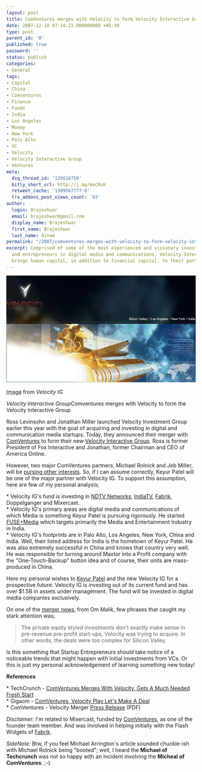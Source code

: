 ```yaml
---
layout: post
title: ComVentures merges with Velocity to form Velocity Interactive Group
date: 2007-12-18 07:24:21.000000000 +05:30
type: post
parent_id: '0'
published: true
password: ''
status: publish
categories:
- General
tags:
- Capital
- China
- Comventures
- Finance
- Funds
- India
- Los Angeles
- Money
- New York
- Palo Alto
- VC
- Velocity
- Velocity Interactive Group
- Ventures
meta:
  dsq_thread_id: '135616759'
  bitly_short_url: http://j.mp/keCRvK
  retweet_cache: '1309567777:0'
  trx_addons_post_views_count: '63'
author:
  login: Brajeshwar
  email: brajeshwar@gmail.com
  display_name: Brajeshwar
  first_name: Brajeshwar
  last_name: Oinam
permalink: "/2007/comventures-merges-with-velocity-to-form-velocity-interactive-group/"
excerpt: Comprised of some of the most experienced and visionary investors, executives
  and entrepreneurs in digital media and communications, Velocity Interactive Group
  brings human capital, in addition to financial capital, to their portfolio companies.
---
```

<div class="figure"><img src="/static/2007/12/velocity-ig.jpg" alt="Velocity Interactive Group" />
<p class="credit"><abbr class="type" title="Image">Image</abbr> from <cite>Velocity IG</cite></p>
<p class="caption"><em class="title">Velocity Interactive Group</em>Comventures merges with Velocity to form the Velocity Interactive Group</p>
</div>

<p>Ross Levinsohn and Jonathan Miller launched Velocity Investment Group earlier this year with the goal of acquiring and investing in digital and communication media startups. Today, they announced their merger with <a href="http://www.comventures.com/">ComVentures</a> to form their new <a href="http://www.velocityig.com/">Velocity Interactive Group</a>. Ross is former President of Fox Interactive and Jonathan, former Chairman and CEO of America Online.</p>
<p><!-- adman --></p>
<p>However, two major ComVentures partners, Michael Rolnick and Jeb Miller, will be <a href="http://www.techcrunch.com/2007/12/17/comventures-merges-with-velocity/">pursing other interests</a>. So, if I can assume correctly, Keyur Patel will be one of the major partner with Velocity IG. To support this assumption, here are few of my personal analysis;</p>
<p>* Velocity IG's fund is investing in <a href="http://www.brajeshwar.com/2007/com-ventures-invest-20-million-in-ndtv/">NDTV Networks</a>, <a href="http://www.brajeshwar.com/2007/comventures-buys-1917-stake-in-india-tv/">IndiaTV</a>, <a href="http://www.fabrik.com/">Fabrik</a>, Doppelganger and Mixercast.<br />
* Velocity IG's primary areas are digital media and communications of which Media is something Keyur Patel is pursuing rigorously. He started <a href="http://www.brajeshwar.com/2007/fusemedia/">FUSE+Media</a> which targets primarily the Media and Entertainment Industry in India.<br />
* Velocity IG's footprints are in Palo Alto, Los Angeles, New York, China and India. Well, their listed address for India is the hometown of Keyur Patel. He was also extremely successful in China and knows that country very well. He was responsible for turning around Maxtor into a Profit company with the "One-Touch-Backup" button idea and of course, their units are mass-produced in China.</p>
<p>Here my personal wishes to <a href="http://www.velocityig.com/partners/keyur-patel">Keyur Patel</a> and the new Velocity IG for a prospective future. Velocity IG is investing out of its current fund and has over $1.5B in assets under management. The fund will be invested in digital media companies exclusively.</p>
<p>On one of the <a href="http://gigaom.com/2007/12/17/comventures-velocity-play-lets-make-a-deal/">merger news</a>, from Om Malik, few phrases that caught my stark attention was;</p>
<blockquote><p>The private equity styled investments don't exactly make sense in pre-revenue pre-profit start-ups, Velocity was trying to acquire. In other words, the deals were too complex for Silicon Valley.</p></blockquote>
<p>Is this something that Startup Entrepreneurs should take notice of a noticeable trends that might happen with initial investments from VCs. Or this is just my personal acknowledgement of learning something new today!</p>
<p><strong>References</strong></p>
<p>* TechCrunch - <a href="http://www.techcrunch.com/2007/12/17/comventures-merges-with-velocity/">ComVentures Merges With Velocity, Gets A Much Needed Fresh Start</a><br />
* Gigaom - <a href="http://gigaom.com/2007/12/17/comventures-velocity-play-lets-make-a-deal/">ComVentures, Velocity Play Let's Make A Deal</a><br />
* ComVentures - Velocity Merger <a href="http://www.velocityig.com/PDF/velocityPressRelease.pdf">Press Release</a> (PDF)</p>
<p><em>Disclaimer:</em> I'm related to Mixercast, funded by <a href="http://www.comventures.com/">ComVentures</a>, as one of the founder team member. And was involved in helping initially with the Flash Widgets of <a href="http://www.brajeshwar.com/2006/my-fabrik-the-marriage-of-an-online-and-offline-media-storage/">Fabrik</a>.</p>
<p><em>SideNote:</em> Btw, if you feel Michael Arrington's article sounded chuckle-ish with Michael Rolnick being "booted"; well, I heard the <strong>Michael of Techcrunch</strong> was not so happy with an incident involving the <strong>Micheal of ComVentures</strong>. ;-)</p>
